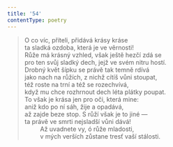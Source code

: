 ```yaml
---
title: '54'
contentType: poetry
---
```


> O co víc, příteli, přidává krásy kráse  
> ta sladká ozdoba, která je ve věrnosti!  
> Růže má krásný vzhled, však ještě hezčí zdá se  
> pro ten svůj sladký dech, jejž ve svém nitru hostí.  
> Drobný květ šípku se právě tak temně rdívá  
> jako nach na růžích, z nichž cítíš vůni stoupat,  
> též roste na trní a též se rozechvívá,  
> když mu chce rozhrnout dech léta plátky poupat.  
> To však je krása jen pro oči, která mine:  
> aniž kdo po ní sáh, žije a opadává,  
> až zajde beze stop. S růží však je to jiné —  
> ta právě ve smrti nejsladší vůni dává!  
>          Až uvadnete vy, ó růže mladosti,  
>          v mých verších zůstane tresť vaší stálosti.
